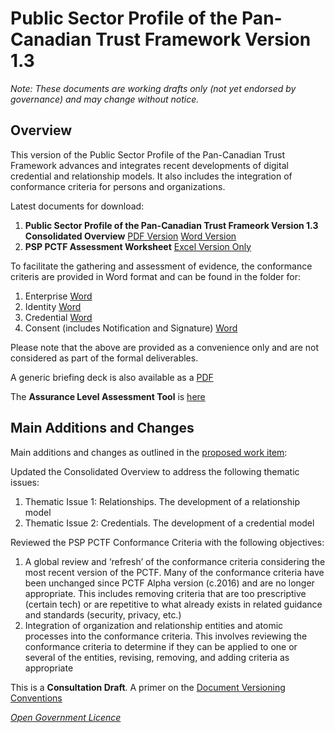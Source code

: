 # Public Sector Profile of the Pan-Canadian Trust Framework Version 1.3

*Note: These documents are working drafts only (not yet endorsed by governance) and may change without notice.*


## Overview ##
This version of the Public Sector Profile of the Pan-Canadian Trust Framework advances and integrates recent developments of digital credential and relationship models. It also includes the integration of conformance criteria for persons and organizations.

Latest documents for download:

1. **Public Sector Profile of the Pan-Canadian Trust Frameork Version 1.3 Consolidated Overview** [PDF Version](./PSP-PCTF-V-1-3-Consultation-Draft-EN.pdf) [Word Version](./PSP-PCTF-V-1-3-Consultation-Draft-EN.docx)
2. **PSP PCTF Assessment Worksheet** [Excel Version Only](./PSP-PCTF-V-1.3-Assessment-Workbook.xlsx)

To facilitate the gathering and assessment of evidence, the conformance criteris are provided in Word format and can be found in the folder for:
1. Enterprise [Word](./Assessment-Evidence-Enterprise.docx)
2. Identity [Word](./Assessment-Evidence-Identity.docx)
3. Credential [Word](./Assessment-Evidence-Credential.docx)
4. Consent (includes Notification and Signature) [Word](./Assessment-Evidence-Consent.docx)

Please note that the above are provided as a convenience only and are not considered as part of the formal deliverables.

A generic briefing deck is also available as a [PDF](https://github.com/canada-ca/PCTF-CCP/blob/master/Version1_3/Overview-of-Pan-Canadian%20Trust%20Framework.pdf)

The **Assurance Level Assessment Tool** is [here](https://canada-ca.github.io/gcdigital-tools_outils-numeriquesgc/views-vues/assurance-level-requirement/en/assurance-level-requirement.html)

## Main Additions and Changes ## 
Main additions and changes as outlined in the [proposed work item](./Work-Item-for-PSP-PCTF-V1-3.pdf):

Updated the Consolidated Overview to address the following thematic issues:
1.	Thematic Issue 1: Relationships. The development of a relationship model
2.	Thematic Issue 2: Credentials. The development of a credential model

Reviewed the PSP PCTF Conformance Criteria with the following objectives:
1.	A global review and ‘refresh’ of the conformance criteria considering the most recent version of the PCTF. Many of the conformance criteria have been unchanged since PCTF Alpha version (c.2016) and are no longer appropriate. This includes removing criteria that are too prescriptive (certain tech) or are repetitive to what already exists in related guidance and standards (security, privacy, etc.)
2.	Integration of organization and relationship entities and atomic processes into the conformance criteria. This involves reviewing the conformance criteria to determine if they can be applied to one or several of the entities, revising, removing, and adding criteria as appropriate

This is a **Consultation Draft**. A primer on the [Document Versioning Conventions](https://github.com/canada-ca/PCTF-CCP/blob/master/docs/2020-02-04%20PSP-PCTF-Versioning-Conventions.pdf)

*[Open Government Licence](https://open.canada.ca/en/open-government-licence-canada)*
